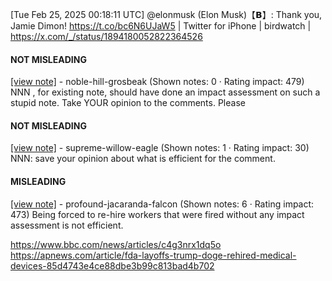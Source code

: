 [Tue Feb 25, 2025 00:18:11 UTC] @elonmusk (Elon Musk)【𝗕】: Thank you, Jamie Dimon! https://t.co/bc6N6UJaW5 | Twitter for iPhone | birdwatch | https://x.com/_/status/1894180052822364526

#### NOT MISLEADING

[[view note]](https://x.com/i/birdwatch/n/1894192042009661552) - noble-hill-grosbeak (Shown notes: 0 · Rating impact: 479)
NNN , for existing note, should have done an impact assessment on such a stupid note. Take YOUR opinion to the comments. Please

#### NOT MISLEADING

[[view note]](https://x.com/i/birdwatch/n/1894186542908018947) - supreme-willow-eagle (Shown notes: 1 · Rating impact: 30)
NNN: save your opinion about what is efficient for the comment. 

#### MISLEADING

[[view note]](https://x.com/i/birdwatch/n/1894183442398810625) - profound-jacaranda-falcon (Shown notes: 6 · Rating impact: 473)
Being forced to re-hire workers that were fired without any impact assessment is not efficient.

https://www.bbc.com/news/articles/c4g3nrx1dq5o
https://apnews.com/article/fda-layoffs-trump-doge-rehired-medical-devices-85d4743e4ce88dbe3b99c813bad4b702
